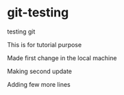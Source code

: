 # git-testing
testing git

This is for tutorial purpose 

Made first change in the local machine


Making second update

Adding few more lines
